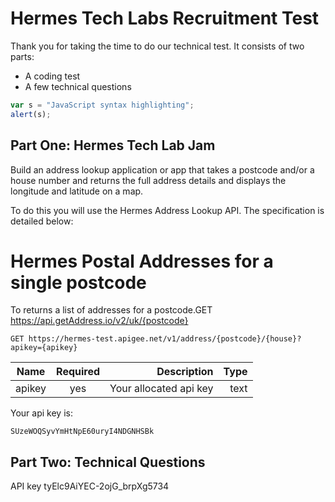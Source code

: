 # Hermes Tech Labs Recruitment Test

Thank you for taking the time to do our technical test. It consists of two parts:

* A coding test
* A few technical questions


```javascript
var s = "JavaScript syntax highlighting";
alert(s);
```

Part One: Hermes Tech Lab Jam
------
Build an address lookup application or app that takes a postcode and/or a house number and returns the full address details and displays the longitude and latitude on a map.

To do this you will use the Hermes Address Lookup API. The specification is detailed below:

# Hermes Postal Addresses for a single postcode

To returns a list of addresses for a postcode.GET https://api.getAddress.io/v2/uk/{postcode} 
```
GET https://hermes-test.apigee.net/v1/address/{postcode}/{house}?apikey={apikey}
```
| Name       | Required           | Description  |   Type |
| ------------- |:-------------:| -----:| -----: |
| apikey      | yes | Your allocated api key | text |


Your api key is:

```
SUzeWOQSyvYmHtNpE60uryI4NDGNHSBk
```



Part Two: Technical Questions
------


API key
tyElc9AiYEC-2ojG_brpXg5734
